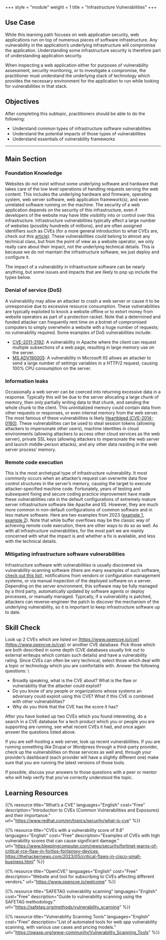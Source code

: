 +++
style = "module"
weight = 1
title = "Infrastructure Vulnerabilities"
+++

## Use Case

While this learning path focuses on web application security, web applications run on top of numerous pieces of software infrastructure. Any vulnerability in the application’s underlying infrastructure will compromise the application. Understanding some infrastructure security is therefore part of understanding application security.

When inspecting a web application either for purposes of vulnerability assessment, security monitoring, or to investigate a compromise, the practitioner must understand the underlying stack of technology which provides the necessary environment for the application to run while looking for vulnerabilities in that stack.

## Objectives

After completing this subtopic, practitioners should be able to do the following:

- Understand common types of infrastructure software vulnerabilities
- Understand the potential impacts of those types of vulnerabilities
- Understand essentials of vulnerability frameworks

---
## Main Section
### Foundation Knowledge

Websites do not exist without some underlying software and hardware that takes care of the low level operations of handling requests serving the web content. This includes the underlying hardware and firmware, operating system, web server software, web application framework(s), and even unrelated software running on the machine. The security of a web application depends on the security of this infrastructure, even if developers of the website may have little visibility into or control over this infrastructure. Infrastructure vulnerabilities typically affect a large number of websites (possibly hundreds of millions), and are often assigned identifiers such as CVEs (for a more general introduction to what CVEs are, check out this [article](https://www.redhat.com/en/topics/security/what-is-cve)). These vulnerabilities could belong to almost any technical class, but from the point of view as a website operator, we only really care about their impact, not the underlying technical details. This is because we do not maintain the infrastructure software, we just deploy and configure it.

The impact of a vulnerability in infrastructure software can be nearly anything, but some issues and impacts that are likely to pop up include the types below.

### Denial of service (DoS)

A vulnerability may allow an attacker to crash a web server or cause it to be unresponsive due to excessive resource consumption. These vulnerabilities are typically exploited to knock a website offline or to extort money from website operators as part of a protection racket. Note that a determined and funded attacker can frequently rent time on a botnet of compromised computers to simply overwhelm a website with a huge number of requests; no vulnerability required. Some examples of DoS vulnerabilities include:

- [CVE-2011-3192](https://nvd.nist.gov/vuln/detail/CVE-2011-3192): A vulnerability in Apache where the client can request multiple subsections of a web page, resulting in large memory use on the server.
- [MS ADV190005](https://msrc.microsoft.com/update-guide/vulnerability/ADV190005): A vulnerability in Microsoft IIS allows an attacker to send a large number of settings variables in a HTTP/2 request, causing 100% CPU consumption on the server.

### Information leaks

Occasionally a web server can be coerced into returning excessive data in a response. Typically this will be due to the server allocating a large chunk of memory, then only partially writing data to that chunk, and sending the whole chunk to the client. This uninitialized memory could contain data from other requests or responses, or even internal memory from the web server. The most famous of these vulnerabilities is likely [Heartbleed (CVE-2014-0160)](https://en.wikipedia.org/wiki/Heartbleed). These vulnerabilities can be used to steal session tokens (allowing attackers to impersonate other users), machine identities in cloud environments (allowing attackers to access other cloud services as the web server), private SSL keys (allowing attackers to impersonate the web server and launch middle-person attacks), and any other data residing in the web server process’ memory.

### Remote code execution

This is the most archetypal type of infrastructure vulnerability. It most commonly occurs when an attacker’s request can overwrite data flow control structures in the server’s memory, causing the target to execute attacker-specified machine code. Fortunately, years of testing and subsequent fixing and secure coding practice improvement have made these vulnerabilities rate in the default configurations of extremely mature server infrastructure software like Apache and IIS. However, they are much more common in non-default configurations of common software and in less mature software. Here are two examples from 2023 ([example 1](https://www.bleepingcomputer.com/news/security/fortinet-warns-of-critical-rce-flaw-in-fortios-fortiproxy-devices/), [example 2](https://thehackernews.com/2023/05/critical-flaws-in-cisco-small-business.html)). Note that while buffer overflows may be the classic way of achieving remote code execution, there are other ways to do so as well. As with all infrastructure vulnerabilities, for the most part we are mainly concerned with what the impact is and whether a fix is available, and less with the technical details.

### Mitigating infrastructure software vulnerabilities

Infrastructure software with vulnerabilities is usually discovered via vulnerability-scanning software (there are many examples of such software, [check out this list](https://owasp.org/www-community/Vulnerability_Scanning_Tools)), notifications from vendors or configuration management systems, or via manual inspection of the deployed software on a server. Depending on the server environment, this software may be fully managed by a third party, automatically updated by software agents or deploy processes, or manually managed. Typically, if a vulnerability is patched, attackers can reverse-engineer the patch to discover the mechanism of the underlying vulnerability, so it is important to keep infrastructure software up to date.

## Skill Check

Look up 2 CVEs which are listed on [https://www.opencve.io/cve](https://www.opencve.io/cve) or another CVE database. Pick those which are both described in some depth (CVE databases usually link out to external writeups which contain such details) and have a vulnerability rating. Since CVEs can often be very technical, select those which deal with a topic or technology which you are comfortable with. Answer the following questions: \

- Broadly speaking, what is the CVE about? What is the flaw or vulnerability that the attacker could exploit?
- Do you know of any people or organizations whose systems an adversary could exploit using this CVE? What if this CVE is combined with other vulnerabilities?
- Why do you think that the CVE has the score it has?

After you have looked up two CVEs which you found interesting, do a search in a CVE database for a tech product which you or people you are supporting are running, see what recent CVEs it had, and once again answer the questions listed above.

If you are self-hosting a web server, look up recent vulnerabilities. If you are running something like Drupal or Wordpress through a third-party provider, check up the vulnerabilities on those services as well and, through your provider’s dashboard (each provider will have a slightly different one) make sure that you are running the latest versions of those tools.

If possible, discuss your answers to those questions with a peer or mentor who will help verify that you’ve correctly understood the topic.

## Learning Resources

{{% resource title="What’s a CVE" languages="English" cost="Free" description="Introduction to CVEs (Common Vulnerabilities and Exposures) and their importance." url="https://www.redhat.com/en/topics/security/what-is-cve" %}}

{{% resource title="CVEs with a vulnerability score of 9.8" languages="English" cost="Free" description="Examples of CVEs with high vulnerability scores that can cause significant damage." url="https://www.bleepingcomputer.com/news/security/fortinet-warns-of-critical-rce-flaw-in-fortios-fortiproxy-devices, https://thehackernews.com/2023/05/critical-flaws-in-cisco-small-business.html" %}}

{{% resource title="OpenCVE" languages="English" cost="Free" description="Website and tool for subscribing to CVEs affecting different vendors." url="https://www.opencve.io/welcome" %}}

{{% resource title="SAFETAG vulnerability scanning" languages="English" cost="Free" description="Guide to vulnerability scanning using the SAFETAG methodology." url="https://safetag.org/methods/vulnerability_scanning" %}}

{{% resource title="Vulnerability Scanning Tools" languages="English" cost="Free" description="List of automated tools for web app vulnerability scanning, with various use cases and pricing models." url="https://owasp.org/www-community/Vulnerability_Scanning_Tools" %}}